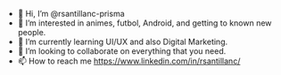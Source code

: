 - 👋 Hi, I’m @rsantillanc-prisma
- 👀 I’m interested in animes, futbol, Android, and getting to known new people.
- 🌱 I’m currently learning UI/UX and also Digital Marketing.
- 💞️ I’m looking to collaborate on everything that you need.
- 📫 How to reach me https://www.linkedin.com/in/rsantillanc/

<!---
rsantillanc-prisma/rsantillanc-prisma is a ✨ special ✨ repository because its `README.md` (this file) appears on your GitHub profile.
You can click the Preview link to take a look at your changes.
--->
